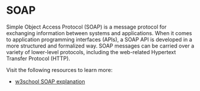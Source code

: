 # SOAP

Simple Object Access Protocol (SOAP) is a message protocol for exchanging information between systems and applications. When it comes to application programming interfaces (APIs), a SOAP API is developed in a more structured and formalized way. SOAP messages can be carried over a variety of lower-level protocols, including the web-related Hypertext Transfer Protocol (HTTP).

Visit the following resources to learn more:

- [w3school SOAP explanation](https://www.w3schools.com/xml/xml_soap.asp)
